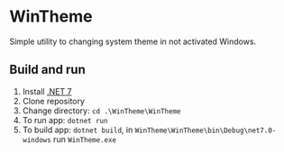 ﻿# WinTheme

Simple utility to changing system theme in not activated Windows.

## Build and run
1. Install [.NET 7](https://dotnet.microsoft.com/en-us/download/dotnet/7.0)
2. Clone repository
3. Change directory: `cd .\WinTheme\WinTheme`
4. To run app: `dotnet run`
5. To build app: `dotnet build`, in `WinTheme\WinTheme\bin\Debug\net7.0-windows` run `WinTheme.exe`
